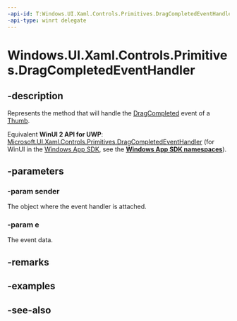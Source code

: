 ```yaml
---
-api-id: T:Windows.UI.Xaml.Controls.Primitives.DragCompletedEventHandler
-api-type: winrt delegate
---
```

<!-- Delegate syntax.
public delegate void DragCompletedEventHandler(System.Object sender, Windows.UI.Xaml.Controls.Primitives.DragCompletedEventArgs e)
-->
# Windows.UI.Xaml.Controls.Primitives.DragCompletedEventHandler

## -description
Represents the method that will handle the [DragCompleted](thumb_dragcompleted.md) event of a [Thumb](thumb.md).

Equivalent **WinUI 2 API for UWP**: [Microsoft.UI.Xaml.Controls.Primitives.DragCompletedEventHandler](/windows/winui/api/microsoft.ui.xaml.controls.primitives.dragcompletedeventhandler) (for WinUI in the [Windows App SDK](/windows/apps/windows-app-sdk/), see the **[Windows App SDK namespaces](/windows/windows-app-sdk/api/winrt/)**).

## -parameters
### -param sender
The object where the event handler is attached.

### -param e
The event data.


## -remarks

## -examples

## -see-also

